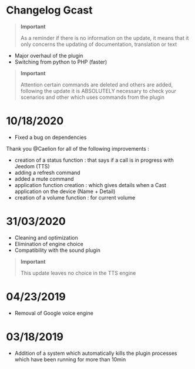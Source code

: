 # Changelog Gcast

>**Important**
>
>As a reminder if there is no information on the update, it means that it only concerns the updating of documentation, translation or text

- Major overhaul of the plugin 
- Switching from python to PHP (faster)

>**Important**
>
>Attention certain commands are deleted and others are added, following the update it is ABSOLUTELY necessary to check your scenarios and other which uses commands from the plugin

# 10/18/2020

- Fixed a bug on dependencies

Thank you @Caelion for all of the following improvements :

- creation of a status function : that says if a call is in progress with Jeedom (TTS)
- adding a refresh command
- added a mute command
- application function creation : which gives details when a Cast application on the device (Name + Detail)
- creation of a volume function : for current volume

# 31/03/2020

- Cleaning and optimization
- Elimination of engine choice
- Compatibility with the sound plugin

>**Important**
>
>This update leaves no choice in the TTS engine


# 04/23/2019

- Removal of Google voice engine

# 03/18/2019

- Addition of a system which automatically kills the plugin processes which have been running for more than 10min
